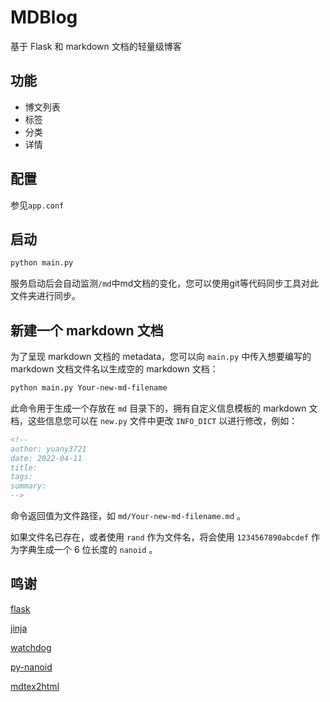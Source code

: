 # MDBlog

基于 Flask 和 markdown 文档的轻量级博客

## 功能

- 博文列表
- 标签
- 分类
- 详情

## 配置

参见`app.conf`

## 启动

```bash
python main.py
```
服务启动后会自动监测`/md`中md文档的变化，您可以使用git等代码同步工具对此文件夹进行同步。

## 新建一个 markdown 文档

为了呈现 markdown 文档的 metadata，您可以向 `main.py` 中传入想要编写的 markdown 文档文件名以生成空的 markdown 文档：

```bash
python main.py Your-new-md-filename
```

此命令用于生成一个存放在 `md` 目录下的，拥有自定义信息模板的 markdown 文档，这些信息您可以在 `new.py` 文件中更改 `INFO_DICT` 以进行修改，例如：

```markdown
<!--
author: yuany3721
date: 2022-04-11
title:
tags:
summary:
-->
```

命令返回值为文件路径，如 `md/Your-new-md-filename.md` 。

如果文件名已存在，或者使用 `rand` 作为文件名，将会使用 `1234567890abcdef` 作为字典生成一个 6 位长度的 `nanoid` 。

## 鸣谢

[flask](https://github.com/pallets/flask)

[jinja](https://github.com/pallets/jinja)

[watchdog](https://github.com/gorakhargosh/watchdog)

[py-nanoid](https://github.com/puyuan/py-nanoid)

[mdtex2html](https://github.com/polarwinkel/mdtex2html)


